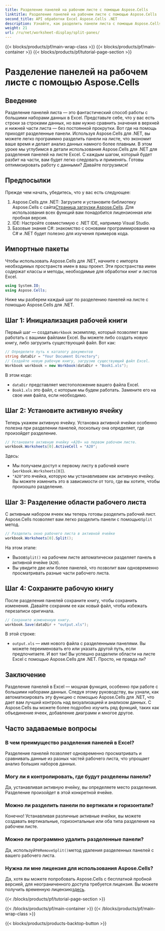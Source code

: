 ```yaml
---
title: Разделение панелей на рабочем листе с помощью Aspose.Cells
linktitle: Разделение панелей на рабочем листе с помощью Aspose.Cells
second_title: API обработки Excel Aspose.Cells .NET
description: Узнайте, как разделить панели листа с помощью Aspose.Cells для .NET в пошаговом руководстве. Идеально подходит для улучшенного анализа данных и настройки представления.
weight: 21
url: /ru/net/worksheet-display/split-panes/
---
```


{{< blocks/products/pf/main-wrap-class >}}
{{< blocks/products/pf/main-container >}}
{{< blocks/products/pf/tutorial-page-section >}}

# Разделение панелей на рабочем листе с помощью Aspose.Cells

## Введение
Разделение панелей листа — это фантастический способ работы с большими наборами данных в Excel. Представьте себе, что у вас есть строки за строками данных, но вам нужно сравнить значения в верхней и нижней части листа — без постоянной прокрутки. Вот где на помощь приходят разделенные панели. Используя Aspose.Cells для .NET, вы можете легко программно разделить панели на листе, что экономит ваше время и делает анализ данных намного более плавным.
В этом уроке мы углубимся в детали использования Aspose.Cells для .NET для разделения панелей на листе Excel. С каждым шагом, который будет разбит на части, вам будет легко следовать и применять. Готовы оптимизировать работу с данными? Давайте погрузимся!
## Предпосылки
Прежде чем начать, убедитесь, что у вас есть следующее:
1. Aspose.Cells для .NET: Загрузите и установите библиотеку Aspose.Cells с сайта[Страница загрузки Aspose.Cells](https://releases.aspose.com/cells/net/). Для использования всех функций вам понадобится лицензионная или пробная версия.
2. IDE: Настройте совместимую с .NET IDE, например Visual Studio.
3. Базовые знания C#: знакомство с основами программирования на C# и .NET будет полезно для изучения примеров кода.
## Импортные пакеты
Чтобы использовать Aspose.Cells для .NET, начните с импорта необходимых пространств имен в ваш проект. Эти пространства имен содержат классы и методы, необходимые для обработки книг и листов Excel.
```csharp
using System.IO;
using Aspose.Cells;
```
Ниже мы разберем каждый шаг по разделению панелей на листе с помощью Aspose.Cells для .NET.
## Шаг 1: Инициализация рабочей книги
 Первый шаг — создать`Workbook` экземпляр, который позволяет вам работать с вашими файлами Excel. Вы можете либо создать новую книгу, либо загрузить существующий файл. Вот как:
```csharp
// Определите путь к каталогу документов
string dataDir = "Your Document Directory";
// Создайте новую рабочую книгу, загрузив существующий файл Excel.
Workbook workbook = new Workbook(dataDir + "Book1.xls");
```
В этом коде:
- `dataDir` представляет местоположение вашего файла Excel.
- `Book1.xls` это файл, с которым мы будем работать. Замените его на свое имя файла, если необходимо.
## Шаг 2: Установите активную ячейку
Теперь укажем активную ячейку. Установка активной ячейки особенно полезна при разделении панелей, поскольку она определяет, где произойдет разделение.
```csharp
// Установите активную ячейку «A20» на первом рабочем листе.
workbook.Worksheets[0].ActiveCell = "A20";
```
Здесь:
- Мы получаем доступ к первому листу в рабочей книге (`workbook.Worksheets[0]`).
- `"A20"`это ячейка, которую мы устанавливаем как активную ячейку. Вы можете изменить это в зависимости от того, где вы хотите, чтобы произошло разделение.
## Шаг 3: Разделение области рабочего листа
 С активным набором ячеек мы теперь готовы разделить рабочий лист. Aspose.Cells позволяет вам легко разделить панели с помощью`Split` метод.
```csharp
// Разделить окно рабочего листа в активной ячейке
workbook.Worksheets[0].Split();
```
На этом этапе:
-  Вызов`Split()` на рабочем листе автоматически разделяет панель в активной ячейке (`A20`).
- Вы увидите две или более панелей, что позволит вам одновременно просматривать разные части рабочего листа.
## Шаг 4: Сохраните рабочую книгу
После разделения панелей сохраните книгу, чтобы сохранить изменения. Давайте сохраним ее как новый файл, чтобы избежать перезаписи оригинала.
```csharp
// Сохраните измененную книгу.
workbook.Save(dataDir + "output.xls");
```
В этой строке:
- `output.xls` — имя нового файла с разделенными панелями. Вы можете переименовать его или указать другой путь, если предпочитаете.
И вот так! Вы успешно разделили области на листе Excel с помощью Aspose.Cells для .NET. Просто, не правда ли?
## Заключение
Разделение панелей в Excel — мощная функция, особенно при работе с большими наборами данных. Следуя этому руководству, вы узнали, как автоматизировать эту функцию с помощью Aspose.Cells для .NET, что дает вам лучший контроль над визуализацией и анализом данных. С Aspose.Cells вы можете более подробно изучить ряд функций, таких как объединение ячеек, добавление диаграмм и многое другое.
## Часто задаваемые вопросы
### В чем преимущество разделения панелей в Excel?  
Разделение панелей позволяет одновременно просматривать и сравнивать данные из разных частей рабочего листа, что упрощает анализ больших наборов данных.
### Могу ли я контролировать, где будут разделены панели?  
Да, устанавливая активную ячейку, вы определяете место разделения. Разделение произойдет в этой конкретной ячейке.
### Можно ли разделить панели по вертикали и горизонтали?  
Конечно! Устанавливая различные активные ячейки, вы можете создавать вертикальные, горизонтальные или оба типа разделения на рабочем листе.
### Можно ли программно удалить разделенные панели?  
 Да, используйте`RemoveSplit()`метод удаления разделенных панелей с вашего рабочего листа.
### Нужна ли мне лицензия для использования Aspose.Cells?  
 Да, хотя вы можете попробовать Aspose.Cells с бесплатной пробной версией, для неограниченного доступа требуется лицензия. Вы можете получить временную лицензию[здесь](https://purchase.aspose.com/temporary-license/).

{{< /blocks/products/pf/tutorial-page-section >}}

{{< /blocks/products/pf/main-container >}}
{{< /blocks/products/pf/main-wrap-class >}}

{{< blocks/products/products-backtop-button >}}
